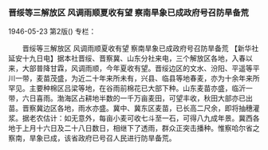 ### 晋绥等三解放区  风调雨顺夏收有望  察南旱象已成政府号召防旱备荒

1946-05-23
第2版()
专栏：

　　晋绥等三解放区
    风调雨顺夏收有望
    察南旱象已成政府号召防旱备荒
    【新华社延安十九日电】据本社晋绥、晋察冀、山东分社来电，三个解放区各地，入春以来，大部普降甘霖，风调雨顺，今年夏收有望。晋绥边区的文水、汾阳、平遥等平川一带，麦苗茂盛，为近二十年来所未有，兴县、临县等地春麦，亦为十余年来所罕见。主要种棉区吕梁等地，在谷雨前棉花已大部下种。山东麦苗亦盛，临沂一带，六日喜雨。渤海区占耕地半数的一千万亩麦田，可望丰收，秋田大部亦已出苗。晋察冀边区各地，雨水亦盛。冀中、冀东区麦苗，已长高二尺余，即将抽穗灌浆。据老农估计：如无意外，每亩小麦可收七斗至一石，可得八九成年景。冀西各地于上月十六日及二十八日数日，相继下了透雨，群众正突击播种。惟察哈尔省之察南，旱象已成，该省政府已号召人民进行防旱备荒。
